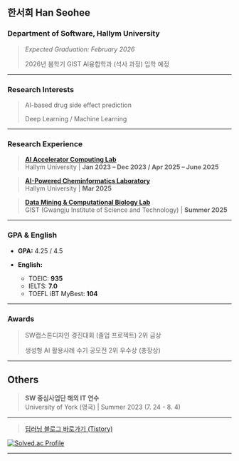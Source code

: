 ## 한서희 Han Seohee

### Department of Software, Hallym University
> *Expected Graduation: February 2026*
> 
> 2026년 봄학기 GIST AI융합학과 (석사 과정) 입학 예정

---

### Research Interests
> AI-based drug side effect prediction
> 
> Deep Learning / Machine Learning
---

### Research Experience
> **[AI Accelerator Computing Lab](https://sites.google.com/site/embeddedsochallymuniv/esoc/jeonggunlee)**  
  Hallym University | **Jan 2023 – Dec 2023 / Apr 2025 – June 2025**

> **[AI-Powered Cheminformatics Laboratory](https://sites.google.com/view/hallym-apclab/home)**  
  Hallym University | **Mar 2025**

> **[Data Mining & Computational Biology Lab](https://combio.gist.ac.kr/combio/)**  
  GIST (Gwangju Institute of Science and Technology) | **Summer 2025**

---

### GPA & English
- **GPA:** 4.25 / 4.5 
 
- **English:**  
  - TOEIC: **935**  
  - IELTS: **7.0** 
  - TOEFL iBT MyBest: **104** 

---

### Awards
> SW캡스톤디자인 경진대회 (졸업 프로젝트) 2위 금상
> 
> 생성형 AI 활용사례 수기 공모전 2위 우수상 (총장상)

---

## Others
> **SW 중심사업단 해외 IT 연수**  
  University of York (영국)  |  Summer 2023 (7. 24 - 8. 4)

---
>  [딥러닝 블로그 바로가기 (Tistory)](https://jyaenugu.tistory.com/21)
  
[![Solved.ac Profile](http://mazassumnida.wtf/api/v2/generate_badge?boj=jyaenugu)](https://solved.ac/jyaenugu/)

---





